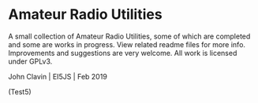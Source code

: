 # Amateur Radio Utilities
A small collection of Amateur Radio Utilities, some of which are completed and some are works in progress. 
View related readme files for more info.
Improvements and suggestions are very welcome. 
All work is licensed under GPLv3.

John Clavin  |  EI5JS  |  Feb 2019  

(Test5)
